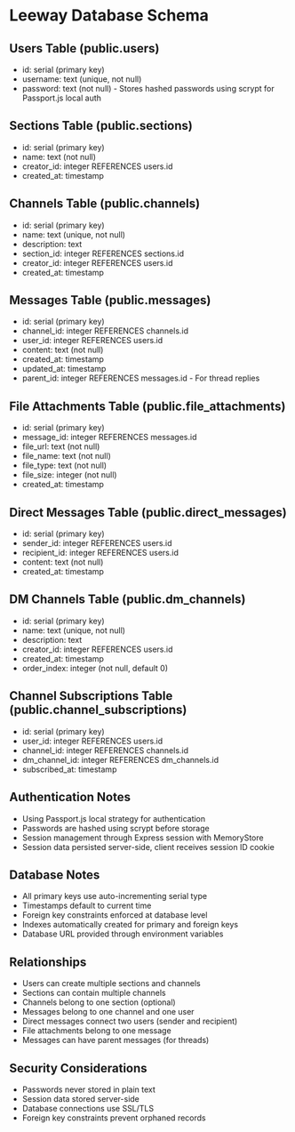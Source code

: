 # Leeway Database Schema

## Users Table (public.users)
- id: serial (primary key)
- username: text (unique, not null)
- password: text (not null) - Stores hashed passwords using scrypt for Passport.js local auth

## Sections Table (public.sections)
- id: serial (primary key)
- name: text (not null)
- creator_id: integer REFERENCES users.id
- created_at: timestamp

## Channels Table (public.channels)
- id: serial (primary key)
- name: text (unique, not null)
- description: text
- section_id: integer REFERENCES sections.id
- creator_id: integer REFERENCES users.id
- created_at: timestamp

## Messages Table (public.messages)
- id: serial (primary key)
- channel_id: integer REFERENCES channels.id
- user_id: integer REFERENCES users.id
- content: text (not null)
- created_at: timestamp
- updated_at: timestamp
- parent_id: integer REFERENCES messages.id - For thread replies

## File Attachments Table (public.file_attachments)
- id: serial (primary key)
- message_id: integer REFERENCES messages.id
- file_url: text (not null)
- file_name: text (not null)
- file_type: text (not null)
- file_size: integer (not null)
- created_at: timestamp

## Direct Messages Table (public.direct_messages)
- id: serial (primary key)
- sender_id: integer REFERENCES users.id
- recipient_id: integer REFERENCES users.id
- content: text (not null)
- created_at: timestamp

## DM Channels Table (public.dm_channels)
- id: serial (primary key)
- name: text (unique, not null)
- description: text
- creator_id: integer REFERENCES users.id
- created_at: timestamp
- order_index: integer (not null, default 0)

## Channel Subscriptions Table (public.channel_subscriptions)
- id: serial (primary key)
- user_id: integer REFERENCES users.id
- channel_id: integer REFERENCES channels.id
- dm_channel_id: integer REFERENCES dm_channels.id
- subscribed_at: timestamp

## Authentication Notes
- Using Passport.js local strategy for authentication
- Passwords are hashed using scrypt before storage
- Session management through Express session with MemoryStore
- Session data persisted server-side, client receives session ID cookie

## Database Notes
- All primary keys use auto-incrementing serial type
- Timestamps default to current time
- Foreign key constraints enforced at database level
- Indexes automatically created for primary and foreign keys
- Database URL provided through environment variables

## Relationships
- Users can create multiple sections and channels
- Sections can contain multiple channels
- Channels belong to one section (optional)
- Messages belong to one channel and one user
- Direct messages connect two users (sender and recipient)
- File attachments belong to one message
- Messages can have parent messages (for threads)

## Security Considerations
- Passwords never stored in plain text
- Session data stored server-side
- Database connections use SSL/TLS
- Foreign key constraints prevent orphaned records